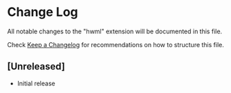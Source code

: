 # Change Log

All notable changes to the "hwml" extension will be documented in this file.

Check [Keep a Changelog](http://keepachangelog.com/) for recommendations on how to structure this file.

## [Unreleased]

- Initial release